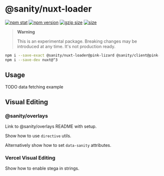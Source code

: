 # @sanity/nuxt-loader

[![npm stat](https://img.shields.io/npm/dm/@sanity/nuxt-loader.svg?style=flat-square)](https://npm-stat.com/charts.html?package=@sanity/nuxt-loader)
[![npm version](https://img.shields.io/npm/v/@sanity/nuxt-loader/pink-lizard.svg?style=flat-square)](https://www.npmjs.com/package/@sanity/nuxt-loader)
[![gzip size][gzip-badge]][bundlephobia]
[![size][size-badge]][bundlephobia]

> **Warning**
>
> This is an experimental package. Breaking changes may be introduced at any time. It's not production ready.

```sh
npm i --save-exact @sanity/nuxt-loader@pink-lizard @sanity/client@pink-lizard
npm i --save-dev nuxt@^3
```

## Usage

TODO data fetching example

## Visual Editing

### @sanity/overlays

Link to @sanity/overlays README with setup.

Show how to use `directive` utils.

Alternatively show how to set `data-sanity` attributes.

### Vercel Visual Editing

Show how to enable stega in strings.

[gzip-badge]: https://img.shields.io/bundlephobia/minzip/@sanity/nuxt-loader@pink-lizard?label=gzip%20size&style=flat-square
[size-badge]: https://img.shields.io/bundlephobia/min/@sanity/nuxt-loader@pink-lizard?label=size&style=flat-square
[bundlephobia]: https://bundlephobia.com/package/@sanity/nuxt-loader@pink-lizard
